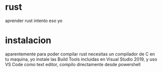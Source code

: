 # rust
aprender rust intento eso yo

# instalacion
aparentemente para poder compilar rust necesitas un compilador de C en tu maquina, yo instale las Build Tools incluidas en Visual Studio 2019, y uso VS Code como text editor, compilo directamente desde powershell
